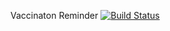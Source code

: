 Vaccinaton Reminder
[![Build Status](https://travis-ci.org/adityasubathu/Vaccinaton-Reminder.svg?branch=materialTestBranch)](https://travis-ci.org/adityasubathu/Vaccinaton-Reminder)
